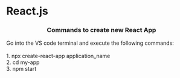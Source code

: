 # React.js

<h3 align='center'>Commands to create new React App</h3>
Go into the VS code terminal and execute the following commands:<br><br>
1. npx create-react-app application_name
<br>
2. cd my-app
<br>
3. npm start
<br>
